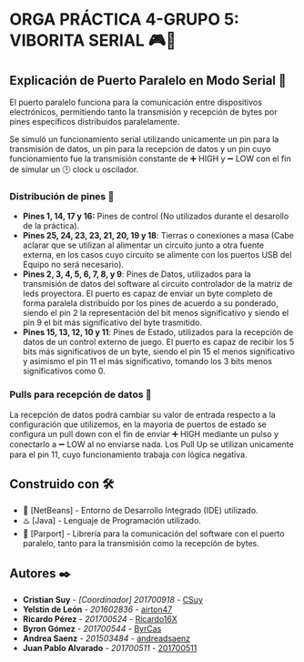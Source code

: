 # ORGA PRÁCTICA 4-GRUPO 5: VIBORITA SERIAL :video_game::snake: 
## Explicación de Puerto Paralelo en Modo Serial 🔧  

El puerto paralelo funciona para la comunicación entre dispositivos electrónicos, permitiendo tanto la transmisión y recepción de bytes por pines específicos distribuidos paralelamente.

Se simuló un funcionamiento serial utilizando unicamente un pin para la transmisión de datos, un pin para la recepción de datos y un pin cuyo funcionamiento fue la transmisión constante de :heavy_plus_sign: HIGH y :heavy_minus_sign: LOW con el fin de simular un :clock3: clock u oscilador.

### Distribución de pines :traffic_light:
* **Pines 1, 14, 17 y 16:** Pines de control (No utilizados durante el desarollo de la práctica).
* **Pines 25, 24, 23, 23, 21, 20, 19 y 18**: Tierras o conexiones a masa (Cabe aclarar que se utilizan al alimentar un circuito junto a otra fuente externa, en los casos cuyo circuito se alimente con los puertos USB del Equipo no será necesario).
* **Pines 2, 3, 4, 5, 6, 7, 8, y 9**: Pines de Datos, utilizados para la transmisión de datos del software al circuito controlador de la matriz de leds proyectora. El puerto es capaz de enviar un byte completo de forma paralela distribuido por los pines de acuerdo a su ponderado, siendo el pin 2 la representación del bit menos significativo y siendo el pin 9 el bit más significativo del byte trasmitido.
* **Pines 15, 13, 12, 10 y 11**: Pines de Estado, utilizados para la recepción de datos de un control externo de juego. El puerto es capaz de recibir los 5 bits más significativos de un byte, siendo el pin 15 el menos significativo y asimismo el pin 11 el más significativo, tomando los 3 bits menos significativos como 0.

### Pulls para recepción de datos :trident:
La recepción de datos podrá cambiar su valor de entrada respecto a la configuración que utilizemos, en la mayoria de puertos de estado se configura un pull down con el fin de enviar :heavy_plus_sign: HIGH mediante un pulso y conectarlo a :heavy_minus_sign: LOW al no enviarse nada. Los Pull Up se utilizan unicamente para el pin 11, cuyo funcionamiento trabaja con lógica negativa.

## Construido con 🛠️

* :bookmark_tabs: [NetBeans] - Entorno de Desarrollo Integrado (IDE) utilizado.
* :hotsprings: [Java] - Lenguaje de Programación utilizado.
* :book: [Parport] - Librería para la comunicación del software con el puerto paralelo, tanto para la transmisión como la recepción de bytes.  

## Autores ✒️

* **Cristian Suy** - *[Coordinador] 201700918* - [CSuy](https://github.com/CSuy)
* **Yelstin de León** - *201602836* - [airton47](https://github.com/airton47)
* **Ricardo Pérez** - *201700524* - [Ricardo16X](https://github.com/Ricardo16X)
* **Byron Gómez** - *201700544* - [ByrCas](https://github.com/ByrCas)
* **Andrea Saenz** - *201503484* - [andreadsaenz](https://github.com/andreadsaenz)
* **Juan Pablo Alvarado** - *201700511* - [201700511](https://github.com/201700511)
